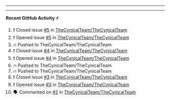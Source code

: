 
---

<!--START_SECTION:waka-->

<!--END_SECTION:waka-->

---

**Recent GitHub Activity :zap:**

<!--START_SECTION:activity-->
1. ❗️ Closed issue [#5](https://github.com/TheCynicalTeam/TheCynicalTeam/issues/5) in [TheCynicalTeam/TheCynicalTeam](https://github.com/TheCynicalTeam/TheCynicalTeam)
2. ❗️ Opened issue [#5](https://github.com/TheCynicalTeam/TheCynicalTeam/issues/5) in [TheCynicalTeam/TheCynicalTeam](https://github.com/TheCynicalTeam/TheCynicalTeam)
3. 🔥 Pushed to TheCynicalTeam/TheCynicalTeam
4. ❗️ Closed issue [#4](https://github.com/TheCynicalTeam/TheCynicalTeam/issues/4) in [TheCynicalTeam/TheCynicalTeam](https://github.com/TheCynicalTeam/TheCynicalTeam)
5. ❗️ Opened issue [#4](https://github.com/TheCynicalTeam/TheCynicalTeam/issues/4) in [TheCynicalTeam/TheCynicalTeam](https://github.com/TheCynicalTeam/TheCynicalTeam)
6. 🔥 Pushed to TheCynicalTeam/TheCynicalTeam
7. 🔥 Pushed to TheCynicalTeam/TheCynicalTeam
8. ❗️ Closed issue [#3](https://github.com/TheCynicalTeam/TheCynicalTeam/issues/3) in [TheCynicalTeam/TheCynicalTeam](https://github.com/TheCynicalTeam/TheCynicalTeam)
9. ❗️ Opened issue [#3](https://github.com/TheCynicalTeam/TheCynicalTeam/issues/3) in [TheCynicalTeam/TheCynicalTeam](https://github.com/TheCynicalTeam/TheCynicalTeam)
10. 🗣 Commented on [#2](https://github.com/TheCynicalTeam/TheCynicalTeam/issues/2) in [TheCynicalTeam/TheCynicalTeam](https://github.com/TheCynicalTeam/TheCynicalTeam)
<!--END_SECTION:activity-->
